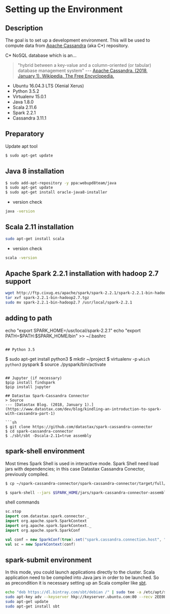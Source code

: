 # Setting up the Environment

## Description

The goal is to set up a development environment. This will be used to compute data from [Apache Cassandra](http://cassandra.apache.org/) (aka C*) repository.

C* NoSQL database which is an...

> "hybrid between a key-value and a column-oriented (or tabular) database management system"
--- [Apache Cassandra. (2018, January 1). Wikipedia, The Free Encyclopedia.](https://en.wikipedia.org/wiki/Apache_Cassandra)

* Ubuntu 16.04.3 LTS (Xenial Xerus)
* Python 3.5.2
* Virtualenv 15.0.1
* Java 1.8.0
* Scala 2.11.6
* Spark 2.2.1
* Cassandra 3.11.1

## Preparatory

Update apt tool
```sh
$ sudo apt-get update
```

## Java 8 installation

```sh
$ sudo add-apt-repository -y ppa:webupd8team/java
$ sudo apt-get update
$ sudo apt-get install oracle-java8-installer
```
- version check
```sh
java -version
```

## Scala 2.11 installation
```sh
sudo apt-get install scala
```
- version check
```sh
scala -version
```

## Apache Spark 2.2.1 installation with hadoop 2.7 support
```sh
wget http://ftp.cixug.es/apache/spark/spark-2.2.1/spark-2.2.1-bin-hadoop2.7.tgz
tar xvf spark-2.2.1-bin-hadoop2.7.tgz
sudo mv spark-2.2.1-bin-hadoop2.7 /usr/local/spark-2.2.1
```

## adding to path
echo "export SPARK_HOME=/usr/local/spark-2.2.1"
echo "export PATH=\$PATH:\$SPARK_HOME/bin" >> ~/.bashrc
```

## Python 3.5
```
$ sudo apt-get install python3
$ mkdir ~/project
$ virtualenv -p `which python3` pyspark
$ source ./pyspark/bin/activate
``` 

## Jupyter (if necessary)
$pip install findspark
$pip install jupyter

## Datastax Spark-Cassandra Connector
> Source 
--- [Datastax Blog. (2018, January 1).](https://www.datastax.com/dev/blog/kindling-an-introduction-to-spark-with-cassandra-part-1)

```sh
$ git clone https://github.com/datastax/spark-cassandra-connector
$ cd spark-cassandra-connector
$ ./sbt/sbt -Dscala-2.11=true assembly
```

## spark-shell environment

Most times Spark Shell is used in interactive mode. Spark Shell need load jars with
dependencies; in this case Datastax Cassandra Conector, previously compiled.

```sh
$ cp ~/spark-cassandra-connector/spark-cassandra-connector/target/full/scala-2.11/spark-cassandra-connector-assembly-2.0.5-86-ge36c048.jar /usr/local/spark-2.2.1/jars/
```

```sh
$ spark-shell --jars $SPARK_HOME/jars/spark-cassandra-connector-assembly-2.0.5-86-ge36c048.jar
```

shell commands

```scala
sc.stop
import com.datastax.spark.connector._
import org.apache.spark.SparkContext
import org.apache.spark.SparkContext._
import org.apache.spark.SparkConf

val conf = new SparkConf(true).set("spark.cassandra.connection.host", "localhost")
val sc = new SparkContext(conf)
```

## spark-submit environment

In this mode, you could launch applications directly to the cluster. Scala application need to be compiled into Java jars in order to be launched. So as precondition it is necessary setting up an Scala compiler like [sbt](https://www.scala-sbt.org/).

```sh
echo "deb https://dl.bintray.com/sbt/debian /" | sudo tee -a /etc/apt/sources.list.d/sbt.list
sudo apt-key adv --keyserver hkp://keyserver.ubuntu.com:80 --recv 2EE0EA64E40A89B84B2DF73499E82A75642AC823
sudo apt-get update
sudo apt-get install sbt
```